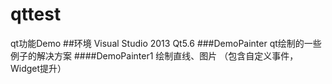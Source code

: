 # qttest
qt功能Demo
##环境
Visual Studio 2013
Qt5.6
###DemoPainter
qt绘制的一些例子的解决方案
####DemoPainter1
绘制直线、图片
（包含自定义事件，Widget提升）
